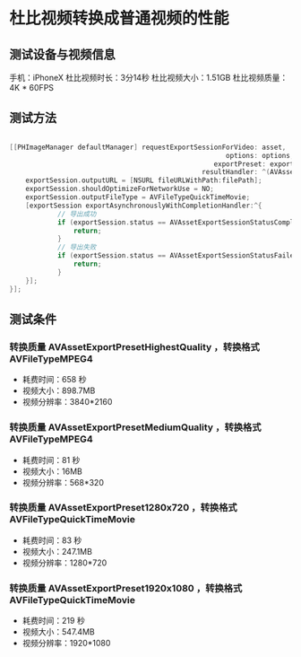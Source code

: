# 杜比视频转换成普通视频的性能

## 测试设备与视频信息

手机：iPhoneX
杜比视频时长：3分14秒
杜比视频大小：1.51GB
杜比视频质量：4K * 60FPS

## 测试方法

```objective-c

[[PHImageManager defaultManager] requestExportSessionForVideo: asset,
                                                      options: options,
                                                   exportPreset: exportPreset,
                                                resultHandler: ^(AVAssetExportSession *exportSession, NSDictionary *info){
    exportSession.outputURL = [NSURL fileURLWithPath:filePath];
    exportSession.shouldOptimizeForNetworkUse = NO;
    exportSession.outputFileType = AVFileTypeQuickTimeMovie;
    [exportSession exportAsynchronouslyWithCompletionHandler:^{
            // 导出成功
            if (exportSession.status == AVAssetExportSessionStatusCompleted) {
                return;
            }
            // 导出失败
            if (exportSession.status == AVAssetExportSessionStatusFailed || AVAssetExportSessionStatusCancelled) {
                return;
            }
    }];
}];

```

## 测试条件

### 转换质量 AVAssetExportPresetHighestQuality ，转换格式 AVFileTypeMPEG4

* 耗费时间：658 秒
* 视频大小：898.7MB
* 视频分辨率：3840*2160

### 转换质量 AVAssetExportPresetMediumQuality ，转换格式 AVFileTypeMPEG4

* 耗费时间：81 秒
* 视频大小：16MB
* 视频分辨率：568*320

### 转换质量 AVAssetExportPreset1280x720 ，转换格式 AVFileTypeQuickTimeMovie

* 耗费时间：83 秒
* 视频大小：247.1MB
* 视频分辨率：1280*720


### 转换质量 AVAssetExportPreset1920x1080 ，转换格式 AVFileTypeQuickTimeMovie

* 耗费时间：219 秒
* 视频大小：547.4MB
* 视频分辨率：1920*1080
